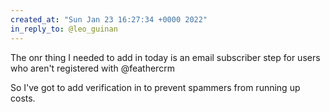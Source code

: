 ```yaml
---
created_at: "Sun Jan 23 16:27:34 +0000 2022"
in_reply_to: @leo_guinan
---
```


The onr thing I needed to add in today is an email subscriber step for users who aren't registered with @feathercrm 

So I've got to add verification in to prevent spammers from running up costs.